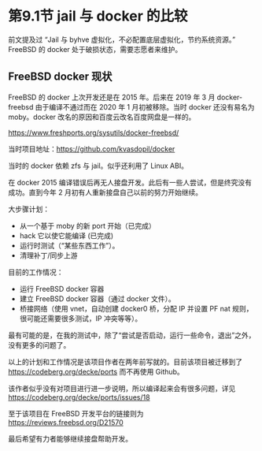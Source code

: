 # 第9.1节 jail 与 docker 的比较

前文提及过 “Jail 与 byhve 虚拟化，不必配置底层虚拟化，节约系统资源。” FreeBSD 的 docker 处于破损状态，需要志愿者来维护。

## FreeBSD docker 现状

FreeBSD 的 docker 上次开发还是在 2015 年。后来在 2019 年 3 月 docker-freebsd 由于编译不通过而在 2020 年 1 月初被移除。当时 docker 还没有易名为 moby。docker 改名的原因和百度云改名百度网盘是一样的。

https://www.freshports.org/sysutils/docker-freebsd/

当时项目地址：https://github.com/kvasdopil/docker

当时的 docker 依赖 zfs 与 jail。似乎还利用了 Linux ABI。

在 docker 2015 编译错误后再无人接盘开发。此后有一些人尝试，但是终究没有成功。直到今年 2 月初有人重新接盘自己以前的努力开始继续。

大步骤计划：

 - 从一个基于 moby 的新 port 开始（已完成）
 - hack 它以使它能编译 (已完成)
 - 运行时测试（“某些东西工作”）。
 - 清理补丁/同步上游


目前的工作情况：

 - 运行 FreeBSD docker 容器
 - 建立 FreeBSD docker 容器（通过 docker 文件）。
 - 桥接网络（使用 vnet，自动创建 docker0 桥，分配 IP 并设置 PF nat 规则，很可能还需要很多测试，IP 冲突等等）。


最有可能的是，在我的测试中，除了“尝试是否启动，运行一些命令，退出”之外，没有更多的问题了。

以上的计划和工作情况是该项目作者在两年前写就的。目前该项目被迁移到了 https://codeberg.org/decke/ports 而不再使用 Github。

该作者似乎没有对项目进行进一步说明，所以编译起来会有很多问题，详见 https://codeberg.org/decke/ports/issues/18

至于该项目在 FreeBSD 开发平台的链接则为 https://reviews.freebsd.org/D21570

最后希望有力者能够继续接盘帮助开发。
